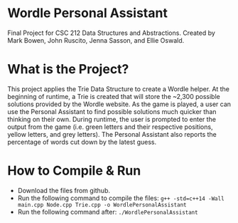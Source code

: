 # Wordle Personal Assistant
Final Project for CSC 212 Data Structures and Abstractions. Created by Mark Bowen, John Ruscito, Jenna Sasson, and Ellie Oswald. 

# What is the Project?
This project applies the Trie Data Structure to create a Wordle helper. At the beginning of runtime, a Trie is created that will store the ~2,300 possible solutions provided by the Wordle website. As the game is played, a user can use the Personal Assistant to find possible solutions much quicker than thinking on their own. During runtime, the user is prompted to enter the output from the game (i.e. green letters and their respective positions, yellow letters, and grey letters). The Personal Assistant also reports the percentage of words cut down by the latest guess. 

# How to Compile & Run
- Download the files from github.
- Run the following command to compile the files:
```g++ -std=c++14 -Wall main.cpp Node.cpp Trie.cpp -o WordlePersonalAssistant```
- Run the following command after:
```./WordlePersonalAssistant```
